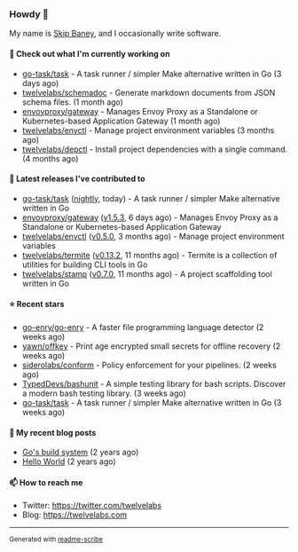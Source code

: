 ### Howdy 👋

My name is [Skip Baney](https://twelvelabs.com), and I occasionally write software.

#### 👷 Check out what I'm currently working on

- [go-task/task](https://github.com/go-task/task) - A task runner / simpler Make alternative written in Go (3 days ago)
- [twelvelabs/schemadoc](https://github.com/twelvelabs/schemadoc) - Generate markdown documents from JSON schema files. (1 month ago)
- [envoyproxy/gateway](https://github.com/envoyproxy/gateway) - Manages Envoy Proxy as a Standalone or Kubernetes-based Application Gateway (1 month ago)
- [twelvelabs/envctl](https://github.com/twelvelabs/envctl) - Manage project environment variables (3 months ago)
- [twelvelabs/depctl](https://github.com/twelvelabs/depctl) - Install project dependencies with a single command. (4 months ago)

#### 🔭 Latest releases I've contributed to

- [go-task/task](https://github.com/go-task/task) ([nightly](https://github.com/go-task/task/releases/tag/nightly), today) - A task runner / simpler Make alternative written in Go
- [envoyproxy/gateway](https://github.com/envoyproxy/gateway) ([v1.5.3](https://github.com/envoyproxy/gateway/releases/tag/v1.5.3), 6 days ago) - Manages Envoy Proxy as a Standalone or Kubernetes-based Application Gateway
- [twelvelabs/envctl](https://github.com/twelvelabs/envctl) ([v0.5.0](https://github.com/twelvelabs/envctl/releases/tag/v0.5.0), 3 months ago) - Manage project environment variables
- [twelvelabs/termite](https://github.com/twelvelabs/termite) ([v0.13.2](https://github.com/twelvelabs/termite/releases/tag/v0.13.2), 11 months ago) - Termite is a collection of utilities for building CLI tools in Go
- [twelvelabs/stamp](https://github.com/twelvelabs/stamp) ([v0.7.0](https://github.com/twelvelabs/stamp/releases/tag/v0.7.0), 11 months ago) - A project scaffolding tool written in Go

#### ⭐ Recent stars

- [go-enry/go-enry](https://github.com/go-enry/go-enry) - A faster file programming language detector (2 weeks ago)
- [yawn/offkey](https://github.com/yawn/offkey) - Print age encrypted small secrets for offline recovery (2 weeks ago)
- [siderolabs/conform](https://github.com/siderolabs/conform) - Policy enforcement for your pipelines. (2 weeks ago)
- [TypedDevs/bashunit](https://github.com/TypedDevs/bashunit) - A simple testing library for bash scripts. Discover a modern bash testing library. (3 weeks ago)
- [go-task/task](https://github.com/go-task/task) - A task runner / simpler Make alternative written in Go (3 weeks ago)

#### 📜 My recent blog posts

- [Go&#39;s build system](https://twelvelabs.com/2023/01/02/go-build-system/) (2 years ago)
- [Hello World](https://twelvelabs.com/2022/11/20/hello-world/) (2 years ago)

#### 📫 How to reach me

- Twitter: <https://twitter.com/twelvelabs>
- Blog: <https://twelvelabs.com>

---

<sup>Generated with [readme-scribe](https://github.com/muesli/readme-scribe)</sup>
